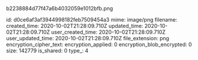 b2238884d77f47a6b4032059e1012bfb.png

id: d0ce6af3af3944998182feb7509454a3
mime: image/png
filename: 
created_time: 2020-10-02T21:28:09.710Z
updated_time: 2020-10-02T21:28:09.710Z
user_created_time: 2020-10-02T21:28:09.710Z
user_updated_time: 2020-10-02T21:28:09.710Z
file_extension: png
encryption_cipher_text: 
encryption_applied: 0
encryption_blob_encrypted: 0
size: 142779
is_shared: 0
type_: 4